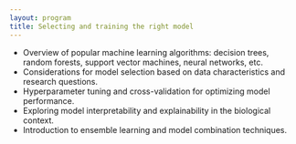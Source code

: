 ```yaml
---
layout: program
title: Selecting and training the right model
---
```

- Overview of popular machine learning algorithms: decision trees, random forests, support vector machines, neural networks, etc.
- Considerations for model selection based on data characteristics and research questions.
- Hyperparameter tuning and cross-validation for optimizing model performance.
- Exploring model interpretability and explainability in the biological context.
- Introduction to ensemble learning and model combination techniques.

